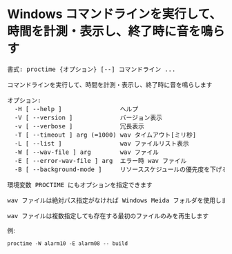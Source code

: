 # Windows コマンドラインを実行して、時間を計測・表示し、終了時に音を鳴らす

<pre>
書式: proctime {オプション} [--] コマンドライン ...

コマンドラインを実行して、時間を計測・表示し、終了時に音を鳴らします

オプション:
  -H [ --help ]                ヘルプ
  -V [ --version ]             バージョン表示
  -v [ --verbose ]             冗長表示
  -T [ --timeout ] arg (=1000) wav タイムアウト[ミリ秒]
  -L [ --list ]                wav ファイルリスト表示
  -W [ --wav-file ] arg        wav ファイル
  -E [ --error-wav-file ] arg  エラー時 wav ファイル
  -B [ --background-mode ]     リソーススケジュールの優先度を下げる

環境変数 PROCTIME にもオプションを指定できます

wav ファイルは絶対パス指定がなければ Windows Meida フォルダを使用します

wav ファイルは複数指定しても存在する最初のファイルのみを再生します
</pre>

例:

    proctime -W alarm10 -E alarm08 -- build
